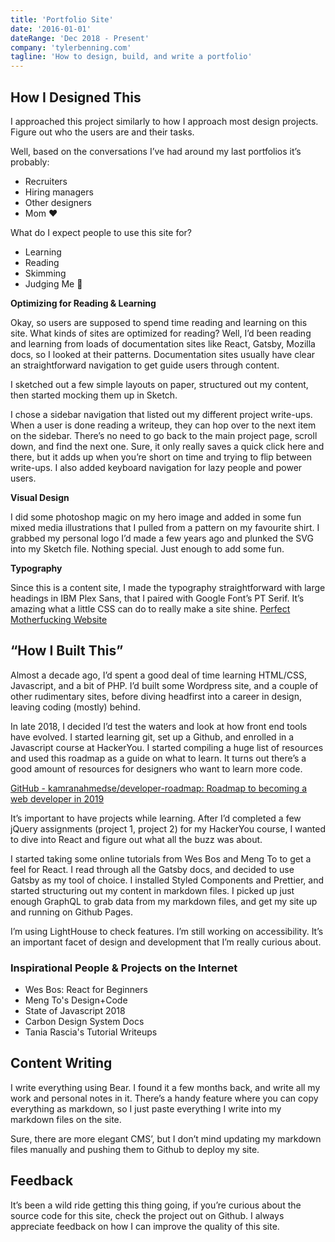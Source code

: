 ```yaml
---
title: 'Portfolio Site'
date: '2016-01-01'
dateRange: 'Dec 2018 - Present'
company: 'tylerbenning.com'
tagline: 'How to design, build, and write a portfolio'
---
```


## How I Designed This

I approached this project similarly to how I approach most design projects. Figure out who the users are and their tasks.

Well, based on the conversations I’ve had around my last portfolios it’s probably:

- Recruiters
- Hiring managers
- Other designers
- Mom ❤️

What do I expect people to use this site for?

- Learning
- Reading
- Skimming
- Judging Me 🧐

**Optimizing for Reading & Learning**

Okay, so users are supposed to spend time reading and learning on this site. What kinds of sites are optimized for reading? Well, I’d been reading and learning from loads of documentation sites like React, Gatsby, Mozilla docs, so I looked at their patterns. Documentation sites usually have clear an straightforward navigation to get guide users through content.

I sketched out a few simple layouts on paper, structured out my content, then started mocking them up in Sketch.

I chose a sidebar navigation that listed out my different project write-ups. When a user is done reading a writeup, they can hop over to the next item on the sidebar. There’s no need to go back to the main project page, scroll down, and find the next one. Sure, it only really saves a quick click here and there, but it adds up when you’re short on time and trying to flip between write-ups. I also added keyboard navigation for lazy people and power users.

**Visual Design**

I did some photoshop magic on my hero image and added in some fun mixed media illustrations that I pulled from a pattern on my favourite shirt. I grabbed my personal logo I’d made a few years ago and plunked the SVG into my Sketch file. Nothing special. Just enough to add some fun.

**Typography**

Since this is a content site, I made the typography straightforward with large headings in IBM Plex Sans, that I paired with Google Font’s PT Serif. It’s amazing what a little CSS can do to really make a site shine. [Perfect Motherfucking Website](https://perfectmotherfuckingwebsite.com/)

## “How I Built This”

Almost a decade ago, I’d spent a good deal of time learning HTML/CSS, Javascript, and a bit of PHP. I’d built some Wordpress site, and a couple of other rudimentary sites, before diving headfirst into a career in design, leaving coding (mostly) behind.

In late 2018, I decided I’d test the waters and look at how front end tools have evolved. I started learning git, set up a Github, and enrolled in a Javascript course at HackerYou. I started compiling a huge list of resources and used this roadmap as a guide on what to learn. It turns out there’s a good amount of resources for designers who want to learn more code.

[GitHub - kamranahmedse/developer-roadmap: Roadmap to becoming a web developer in 2019](https://github.com/kamranahmedse/developer-roadmap)

It’s important to have projects while learning. After I’d completed a few jQuery assignments (project 1, project 2) for my HackerYou course, I wanted to dive into React and figure out what all the buzz was about.

I started taking some online tutorials from Wes Bos and Meng To to get a feel for React. I read through all the Gatsby docs, and decided to use Gatsby as my tool of choice. I installed Styled Components and Prettier, and started structuring out my content in markdown files. I picked up just enough GraphQL to grab data from my markdown files, and get my site up and running on Github Pages.

I’m using LightHouse to check features.
I’m still working on accessibility. It’s an important facet of design and development that I’m really curious about.

### Inspirational People & Projects on the Internet

- Wes Bos: React for Beginners
- Meng To's Design+Code
- State of Javascript 2018
- Carbon Design System Docs
- Tania Rascia's Tutorial Writeups

## Content Writing

I write everything using Bear. I found it a few months back, and write all my work and personal notes in it. There’s a handy feature where you can copy everything as markdown, so I just paste everything I write into my markdown files on the site.

Sure, there are more elegant CMS’, but I don’t mind updating my markdown files manually and pushing them to Github to deploy my site.

## Feedback

It’s been a wild ride getting this thing going, if you’re curious about the source code for this site, check the project out on Github. I always appreciate feedback on how I can improve the quality of this site.
